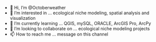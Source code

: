 - 👋 Hi, I’m @Octoberweather
- 👀 I’m interested in ... ecological niche modeling, spatial analysis and visualization
- 🌱 I’m currently learning ... QGIS, mySQL, ORACLE, ArcGIS Pro, ArcPy
- 💞️ I’m looking to collaborate on ... ecological niche modeling projects
- 📫 How to reach me ... message on this channel

<!---
Octoberweather/Octoberweather is a ✨ special ✨ repository because its `README.md` (this file) appears on your GitHub profile.
You can click the Preview link to take a look at your changes.
--->
